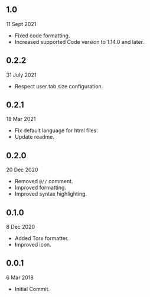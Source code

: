 ## 1.0

11 Sept 2021

- Fixed code formatting.
- Increased supported Code version to 1.14.0 and later.

## 0.2.2

31 July 2021

- Respect user tab size configuration.

## 0.2.1

18 Mar 2021

- Fix default language for html files.
- Update readme.

## 0.2.0

20 Dec 2020

- Removed `@//` comment.
- Improved formatting.
- Improved syntax highlighting.

## 0.1.0

8 Dec 2020

- Added Torx formatter.
- Improved icon.

## 0.0.1

6 Mar 2018

- Initial Commit.